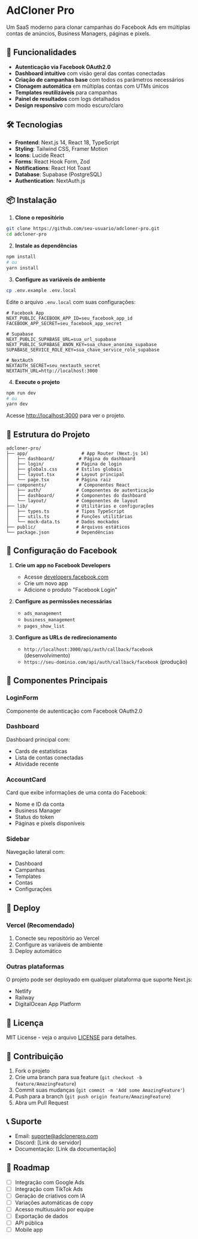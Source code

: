 # AdCloner Pro

Um SaaS moderno para clonar campanhas do Facebook Ads em múltiplas contas de anúncios, Business Managers, páginas e pixels.

## 🚀 Funcionalidades

- **Autenticação via Facebook OAuth2.0**
- **Dashboard intuitivo** com visão geral das contas conectadas
- **Criação de campanhas base** com todos os parâmetros necessários
- **Clonagem automática** em múltiplas contas com UTMs únicos
- **Templates reutilizáveis** para campanhas
- **Painel de resultados** com logs detalhados
- **Design responsivo** com modo escuro/claro

## 🛠️ Tecnologias

- **Frontend**: Next.js 14, React 18, TypeScript
- **Styling**: Tailwind CSS, Framer Motion
- **Icons**: Lucide React
- **Forms**: React Hook Form, Zod
- **Notifications**: React Hot Toast
- **Database**: Supabase (PostgreSQL)
- **Authentication**: NextAuth.js

## 📦 Instalação

1. **Clone o repositório**
```bash
git clone https://github.com/seu-usuario/adcloner-pro.git
cd adcloner-pro
```

2. **Instale as dependências**
```bash
npm install
# ou
yarn install
```

3. **Configure as variáveis de ambiente**
```bash
cp .env.example .env.local
```

Edite o arquivo `.env.local` com suas configurações:
```env
# Facebook App
NEXT_PUBLIC_FACEBOOK_APP_ID=seu_facebook_app_id
FACEBOOK_APP_SECRET=seu_facebook_app_secret

# Supabase
NEXT_PUBLIC_SUPABASE_URL=sua_url_supabase
NEXT_PUBLIC_SUPABASE_ANON_KEY=sua_chave_anonima_supabase
SUPABASE_SERVICE_ROLE_KEY=sua_chave_service_role_supabase

# NextAuth
NEXTAUTH_SECRET=seu_nextauth_secret
NEXTAUTH_URL=http://localhost:3000
```

4. **Execute o projeto**
```bash
npm run dev
# ou
yarn dev
```

Acesse [http://localhost:3000](http://localhost:3000) para ver o projeto.

## 📁 Estrutura do Projeto

```
adcloner-pro/
├── app/                    # App Router (Next.js 14)
│   ├── dashboard/         # Página do dashboard
│   ├── login/            # Página de login
│   ├── globals.css       # Estilos globais
│   ├── layout.tsx        # Layout principal
│   └── page.tsx          # Página raiz
├── components/            # Componentes React
│   ├── auth/             # Componentes de autenticação
│   ├── dashboard/        # Componentes do dashboard
│   └── layout/           # Componentes de layout
├── lib/                  # Utilitários e configurações
│   ├── types.ts          # Tipos TypeScript
│   ├── utils.ts          # Funções utilitárias
│   └── mock-data.ts      # Dados mockados
├── public/               # Arquivos estáticos
└── package.json          # Dependências
```

## 🔧 Configuração do Facebook

1. **Crie um app no Facebook Developers**
   - Acesse [developers.facebook.com](https://developers.facebook.com)
   - Crie um novo app
   - Adicione o produto "Facebook Login"

2. **Configure as permissões necessárias**
   - `ads_management`
   - `business_management`
   - `pages_show_list`

3. **Configure as URLs de redirecionamento**
   - `http://localhost:3000/api/auth/callback/facebook` (desenvolvimento)
   - `https://seu-dominio.com/api/auth/callback/facebook` (produção)

## 🎨 Componentes Principais

### LoginForm
Componente de autenticação com Facebook OAuth2.0

### Dashboard
Dashboard principal com:
- Cards de estatísticas
- Lista de contas conectadas
- Atividade recente

### AccountCard
Card que exibe informações de uma conta do Facebook:
- Nome e ID da conta
- Business Manager
- Status do token
- Páginas e pixels disponíveis

### Sidebar
Navegação lateral com:
- Dashboard
- Campanhas
- Templates
- Contas
- Configurações

## 🚀 Deploy

### Vercel (Recomendado)
1. Conecte seu repositório ao Vercel
2. Configure as variáveis de ambiente
3. Deploy automático

### Outras plataformas
O projeto pode ser deployado em qualquer plataforma que suporte Next.js:
- Netlify
- Railway
- DigitalOcean App Platform

## 📝 Licença

MIT License - veja o arquivo [LICENSE](LICENSE) para detalhes.

## 🤝 Contribuição

1. Fork o projeto
2. Crie uma branch para sua feature (`git checkout -b feature/AmazingFeature`)
3. Commit suas mudanças (`git commit -m 'Add some AmazingFeature'`)
4. Push para a branch (`git push origin feature/AmazingFeature`)
5. Abra um Pull Request

## 📞 Suporte

- Email: suporte@adclonerpro.com
- Discord: [Link do servidor]
- Documentação: [Link da documentação]

## 🔮 Roadmap

- [ ] Integração com Google Ads
- [ ] Integração com TikTok Ads
- [ ] Geração de criativos com IA
- [ ] Variações automáticas de copy
- [ ] Acesso multiusuário por equipe
- [ ] Exportação de dados
- [ ] API pública
- [ ] Mobile app 